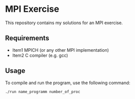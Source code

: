 # MPI Exercise
This repository contains my solutions for an MPI exercise.
## Requirements

* Item1 MPICH (or any other MPI implementation)
* Item2 C compiler (e.g. gcc)

## Usage

To compile and run the program, use  the following command:
```bash
./run name_programm number_of_proc
